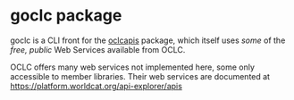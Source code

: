 # goclc package

goclc is a CLI front for the [oclcapis](https://github.com/nicomo/oclcapis) package, which itself uses _some_ of the _free, public_ Web Services available from OCLC.

OCLC offers many web services not implemented here, some only accessible to member libraries. Their web services are documented at <https://platform.worldcat.org/api-explorer/apis>
